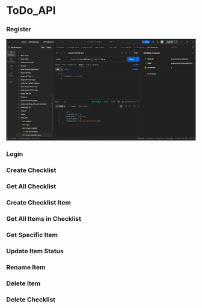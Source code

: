 # ToDo_API

### Register

![Register](https://github.com/willywin99/ToDo_API/blob/dev/images/Create%20Checklist%20Item.png)

### Login

### Create Checklist

### Get All Checklist

### Create Checklist Item

### Get All Items in Checklist

### Get Specific Item

### Update Item Status

### Rename Item

### Delete Item

### Delete Checklist
